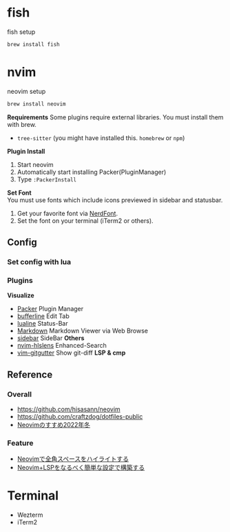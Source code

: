 # fish
fish setup
```bash
brew install fish
```

# nvim
neovim setup
```bash
brew install neovim
```

**Requirements**
Some plugins require external libraries.
You must install them with brew.

- `tree-sitter` (you might have installed this. `homebrew` or `npm`)


**Plugin Install**
1. Start neovim
2. Automatically start installing Packer(PluginManager)
3. Type `:PackerInstall`

**Set Font**  
You must use fonts which include icons previewed in sidebar and statusbar.
1. Get your favorite font via [NerdFont](https://www.nerdfonts.com).
2. Set the font on your terminal (iTerm2 or others).

## Config
### Set config with lua

### Plugins
**Visualize**
- [Packer](https://github.com/wbthomason/packer.nvim) Plugin Manager
- [bufferline](https://github.com/akinsho/bufferline.nvim) Edit Tab
- [lualine](https://github.com/) Status-Bar
- [Markdown](https://github.com/iamcco/markdown-preview.nvim) Markdown Viewer via Web Browse
- [sidebar](https://github.com/sidebar-nvim/sidebar.nvim) SideBar
**Others**
- [nvim-hlslens](https://github.com/kevinhwang91/nvim-hlslens) Enhanced-Search
- [vim-gitgutter](https://github.com/airblade/vim-gitgutter) Show git-diff
**LSP & cmp**

## Reference
### Overall
- https://github.com/hisasann/neovim
- https://github.com/craftzdog/dotfiles-public
- [Neovimのすすめ2022年冬](https://blog.mochicat.dev/post/2022/12_13/)
### Feature
- [Neovimで全角スペースをハイライトする](https://zenn.dev/oppara/articles/neovim-highlight-full-width-whitespace)
- [Neovim+LSPをなるべく簡単な設定で構築する](https://zenn.dev/botamotch/articles/21073d78bc68bf)

# Terminal
- Wezterm
- iTerm2
